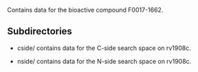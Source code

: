 Contains data for the bioactive compound F0017-1662.

## Subdirectories

- cside/ contains data for the C-side search space on rv1908c.

- nside/ contains data for the N-side search space on rv1908c.

